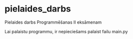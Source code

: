 # pielaides_darbs
Pielaides darbs Programmēšanas II eksāmenam

Lai palaistu programmu, ir nepieciešams palaist failu main.py
